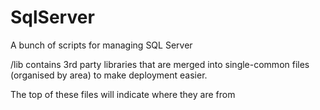# SqlServer
A bunch of scripts for managing SQL Server

/lib contains 3rd party libraries that are merged into single-common files (organised by area) to make deployment easier.

The top of these files will indicate where they are from


